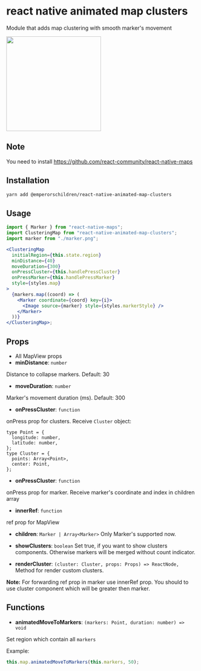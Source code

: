 # react native animated map clusters

Module that adds map clustering with smooth marker's movement

<img src="https://raw.githubusercontent.com/emperorschildren/react-native-animated-map-clusters/master/demo.gif" width="250px"/>

## Note

You need to install https://github.com/react-community/react-native-maps

## Installation

```sh
yarn add @emperorschildren/react-native-animated-map-clusters
```

## Usage

```jsx harmony
import { Marker } from "react-native-maps";
import ClusteringMap from "react-native-animated-map-clusters";
import marker from "./marker.png";

<ClusteringMap
  initialRegion={this.state.region}
  minDistance={40}
  moveDuration={300}
  onPressCluster={this.handlePressCluster}
  onPressMarker={this.handlePressMarker}
  style={styles.map}
>
  {markers.map((coord) => (
    <Marker coordinate={coord} key={i}>
      <Image source={marker} style={styles.markerStyle} />
    </Marker>
  ))}
</ClusteringMap>;
```

## Props

- All MapView props
- **minDistance**: `number`

Distance to collapse markers. Default: 30

- **moveDuration**: `number`

Marker's movement duration (ms). Default: 300

- **onPressCluster**: `function`

onPress prop for clusters. Receive `Cluster` object:

```flow js
type Point = {
  longitude: number,
  latitude: number,
};
type Cluster = {
  points: Array<Point>,
  center: Point,
};
```

- **onPressCluster**: `function`

onPress prop for marker. Receive marker's coordinate and index in children array

- **innerRef**: `function`

ref prop for MapView

- **children**: `Marker | Array<Marker>`
  Only Marker's supported now.

- **showClusters**: `boolean`
  Set true, if you want to show clusters components. Otherwise markers will be merged without count indicator.

- **renderCluster**: `(cluster: Cluster, props: Props) => ReactNode,`
  Method for render custom clusters.

**Note:**
For forwarding ref prop in marker use innerRef prop.
You should to use cluster component which will be greater then marker.

## Functions

- **animatedMoveToMarkers**: `(markers: Point, duration: number) => void`

Set region which contain all `markers`

Example:

```jsx harmony
this.map.animatedMoveToMarkers(this.markers, 50);
```
